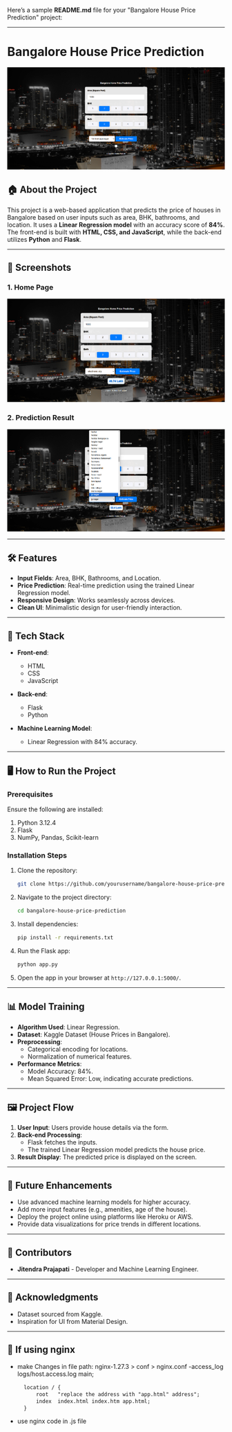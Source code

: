 Here’s a sample **README.md** file for your "Bangalore House Price Prediction" project:

---

# Bangalore House Price Prediction  

![Project Banner](./img/home.png)

## 🏠 About the Project  
This project is a web-based application that predicts the price of houses in Bangalore based on user inputs such as area, BHK, bathrooms, and location. It uses a **Linear Regression model** with an accuracy score of **84%**. The front-end is built with **HTML, CSS, and JavaScript**, while the back-end utilizes **Python** and **Flask**.

---

## 📸 Screenshots  
### 1. Home Page  
![Home Page](./img/1.png)  

### 2. Prediction Result  
![Prediction Result](./img/2.png)  

---

## 🛠️ Features  
- **Input Fields**: Area, BHK, Bathrooms, and Location.  
- **Price Prediction**: Real-time prediction using the trained Linear Regression model.  
- **Responsive Design**: Works seamlessly across devices.  
- **Clean UI**: Minimalistic design for user-friendly interaction.  

---

## 🔧 Tech Stack  
- **Front-end**:  
  - HTML  
  - CSS  
  - JavaScript  

- **Back-end**:  
  - Flask  
  - Python  

- **Machine Learning Model**:  
  - Linear Regression with 84% accuracy.  

---

## 🖥️ How to Run the Project  

### Prerequisites  
Ensure the following are installed:  
1. Python 3.12.4  
2. Flask  
3. NumPy, Pandas, Scikit-learn  

### Installation Steps  
1. Clone the repository:  
   ```bash  
   git clone https://github.com/yourusername/bangalore-house-price-prediction.git  
   ```  
2. Navigate to the project directory:  
   ```bash  
   cd bangalore-house-price-prediction  
   ```  
3. Install dependencies:  
   ```bash  
   pip install -r requirements.txt  
   ```  
4. Run the Flask app:  
   ```bash  
   python app.py  
   ```  
5. Open the app in your browser at `http://127.0.0.1:5000/`.  

---

## 📊 Model Training  
- **Algorithm Used**: Linear Regression.  
- **Dataset**: Kaggle Dataset (House Prices in Bangalore).  
- **Preprocessing**:  
  - Categorical encoding for locations.  
  - Normalization of numerical features.  
- **Performance Metrics**:  
  - Model Accuracy: 84%.  
  - Mean Squared Error: Low, indicating accurate predictions.  

---

## 🖼️ Project Flow  
1. **User Input**: Users provide house details via the form.  
2. **Back-end Processing**:  
   - Flask fetches the inputs.  
   - The trained Linear Regression model predicts the house price.  
3. **Result Display**: The predicted price is displayed on the screen.  

---

## 🚀 Future Enhancements  
- Use advanced machine learning models for higher accuracy.  
- Add more input features (e.g., amenities, age of the house).  
- Deploy the project online using platforms like Heroku or AWS.  
- Provide data visualizations for price trends in different locations.  

---

## 🤝 Contributors  
- **Jitendra Prajapati** - Developer and Machine Learning Engineer.  

---


## 📝 Acknowledgments  
- Dataset sourced from Kaggle.  
- Inspiration for UI from Material Design.  

---

## 📖 If using nginx 
- make Changes in file path:  nginx-1.27.3 > conf > nginx.conf
-access_log  logs/host.access.log  main;

        location / {
            root   "replace the address with "app.html" address";
            index  index.html index.htm app.html;
        }
- use nginx code in .js file

